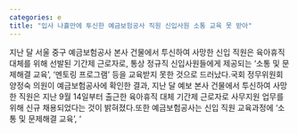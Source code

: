 ```yaml
---
categories: e
title: "입사 나흘만에 투신한 예금보험공사 직원 신입사원 소통 교육 못 받아"
---
```

지난 달 서울 중구 예금보험공사 본사 건물에서 투신하여 사망한 신입 직원은 육아휴직 대체를 위해 선발된 기간제 근로자로, 통상 정규직 신입사원들에게 제공되는 ‘소통 및 문제해결 교육’, ‘멘토링 프로그램’ 등을 교육받지 못한 것으로 드러났다.국회 정무위원회 양정숙 의원이 예금보험공사에 확인한 결과, 지난 달 예보 본사 건물에서 투신하여 사망한 직원은 지난 9월 14일부터 출근한 육아휴직 대체 기간제 근로자로 사무지원 업무를 위해 신규 채용되었다는 것이 밝혀졌다.또한 예금보험공사는 신입 직원 교육과정에 ‘소통 및 문제해결 교육’, ‘
